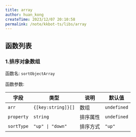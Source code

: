 ```yaml
---
title: array
author: huan_kong
createTime: 2023/12/07 20:10:58
permalink: /note/kkbot-ts/libs/array
---
```


## 函数列表

### 1.排序对象数组

函数名: `sortObjectArray`

函数参数:

| 字段       | 类型               | 说明     | 默认值      |
| ---------- | ------------------ | -------- | ----------- |
| `arr`      | `{[key:string]}[]` | 数组     | `undefined` |
| `property` | `string`           | 排序属性 | `undefined` |
| `sortType` | `"up" \| "down"`   | 排序方式 | `"up"`      |
